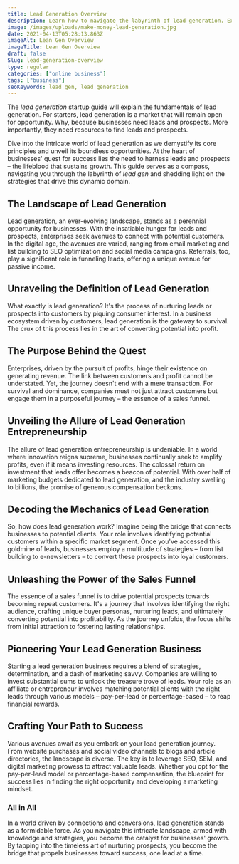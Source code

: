```yaml
---
title: Lead Generation Overview
description: Learn how to navigate the labyrinth of lead generation. Explore intricate strategies that fuel growth, enabling you to convert leads and prospects into customrs.
image: /images/uploads/make-money-lead-generation.jpg
date: 2021-04-13T05:28:13.863Z
imageAlt: Lean Gen Overview
imageTitle: Lean Gen Overview
draft: false
Slug: lead-generation-overview
type: regular
categories: ["online business"]
tags: ["business"]
seoKeywords: lead gen, lead generation
---
```


The *lead generation* startup guide will explain the fundamentals of lead generation. For starters, lead generation is a market that will remain open for opportunity. Why, because businesses need leads and prospects. More importantly, they need resources to find leads and prospects.

Dive into the intricate world of lead generation as we demystify its core principles and unveil its boundless opportunities. At the heart of businesses' quest for success lies the need to harness leads and prospects – the lifeblood that sustains growth. This guide serves as a compass, navigating you through the labyrinth of *lead gen* and shedding light on the strategies that drive this dynamic domain.

## The Landscape of Lead Generation

Lead generation, an ever-evolving landscape, stands as a perennial opportunity for businesses. With the insatiable hunger for leads and prospects, enterprises seek avenues to connect with potential customers. In the digital age, the avenues are varied, ranging from email marketing and list building to SEO optimization and social media campaigns. Referrals, too, play a significant role in funneling leads, offering a unique avenue for passive income.

## Unraveling the Definition of Lead Generation

What exactly is lead generation? It's the process of nurturing leads or prospects into customers by piquing consumer interest. In a business ecosystem driven by customers, lead generation is the gateway to survival. The crux of this process lies in the art of converting potential into profit.

## The Purpose Behind the Quest

Enterprises, driven by the pursuit of profits, hinge their existence on generating revenue. The link between customers and profit cannot be understated. Yet, the journey doesn't end with a mere transaction. For survival and dominance, companies must not just attract customers but engage them in a purposeful journey – the essence of a sales funnel.

## Unveiling the Allure of Lead Generation Entrepreneurship

The allure of lead generation entrepreneurship is undeniable. In a world where innovation reigns supreme, businesses continually seek to amplify profits, even if it means investing resources. The colossal return on investment that leads offer becomes a beacon of potential. With over half of marketing budgets dedicated to lead generation, and the industry swelling to billions, the promise of generous compensation beckons.

## Decoding the Mechanics of Lead Generation

So, how does lead generation work? Imagine being the bridge that connects businesses to potential clients. Your role involves identifying potential customers within a specific market segment. Once you've accessed this goldmine of leads, businesses employ a multitude of strategies – from list building to e-newsletters – to convert these prospects into loyal customers.

## Unleashing the Power of the Sales Funnel

The essence of a sales funnel is to drive potential prospects towards becoming repeat customers. It's a journey that involves identifying the right audience, crafting unique buyer personas, nurturing leads, and ultimately converting potential into profitability. As the journey unfolds, the focus shifts from initial attraction to fostering lasting relationships.

## Pioneering Your Lead Generation Business

Starting a lead generation business requires a blend of strategies, determination, and a dash of marketing savvy. Companies are willing to invest substantial sums to unlock the treasure trove of leads. Your role as an affiliate or entrepreneur involves matching potential clients with the right leads through various models – pay-per-lead or percentage-based – to reap financial rewards.

## Crafting Your Path to Success

Various avenues await as you embark on your lead generation journey. From website purchases and social video channels to blogs and article directories, the landscape is diverse. The key is to leverage SEO, SEM, and digital marketing prowess to attract valuable leads. Whether you opt for the pay-per-lead model or percentage-based compensation, the blueprint for success lies in finding the right opportunity and developing a marketing mindset.

### All in All

In a world driven by connections and conversions, lead generation stands as a formidable force. As you navigate this intricate landscape, armed with knowledge and strategies, you become the catalyst for businesses' growth. By tapping into the timeless art of nurturing prospects, you become the bridge that propels businesses toward success, one lead at a time.
